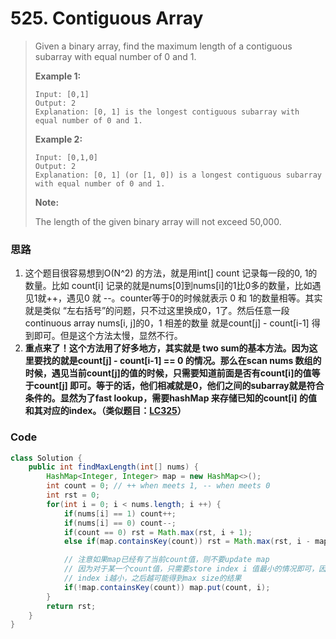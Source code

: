 # 525. Contiguous Array

> Given a binary array, find the maximum length of a contiguous subarray with equal number of 0 and 1.
>
> **Example 1:**
>
> ```
> Input: [0,1]
> Output: 2
> Explanation: [0, 1] is the longest contiguous subarray with equal number of 0 and 1.
> ```
>
> **Example 2:**
>
> ```
> Input: [0,1,0]
> Output: 2
> Explanation: [0, 1] (or [1, 0]) is a longest contiguous subarray with equal number of 0 and 1.
> ```
>
> **Note:**
>
> The length of the given binary array will not exceed 50,000.

### 思路

1. 这个题目很容易想到O\(N^2\) 的方法，就是用int\[\] count 记录每一段的0, 1的数量。比如 count\[i\] 记录的就是nums\[0\]到nums\[i\]的1比0多的数量，比如遇见1就++，遇见0 就 --。counter等于0的时候就表示 0 和 1的数量相等。其实就是类似 “左右括号”的问题，只不过这里换成0，1了。然后任意一段continuous array nums\[i, j\]的0，1 相差的数量 就是count\[j\] - count\[i-1\] 得到即可。但是这个方法太慢，显然不行。
2. **重点来了！这个方法用了好多地方，其实就是 two sum的基本方法。因为这里要找的就是count\[j\] - count\[i-1\] == 0 的情况。那么在scan nums 数组的时候，遇见当前count\[j\]的值的时候，只需要知道前面是否有count\[i\]的值等于count\[j\] 即可。等于的话，他们相减就是0，他们之间的subarray就是符合条件的。显然为了fast lookup，需要hashMap 来存储已知的count\[i\] 的值 和其对应的index。（类似题目：**[**LC325**](https://leetcode.com/problems/maximum-size-subarray-sum-equals-k/description/)**）**

### Code

```java
class Solution {
    public int findMaxLength(int[] nums) {
        HashMap<Integer, Integer> map = new HashMap<>();
        int count = 0; // ++ when meets 1, -- when meets 0
        int rst = 0;
        for(int i = 0; i < nums.length; i ++) {
            if(nums[i] == 1) count++;
            if(nums[i] == 0) count--;
            if(count == 0) rst = Math.max(rst, i + 1);
            else if(map.containsKey(count)) rst = Math.max(rst, i - map.get(count));

            // 注意如果map已经有了当前count值，则不要update map
            // 因为对于某一个count值，只需要store index i 值最小的情况即可，因为这里求max size subarray
            // index i越小，之后越可能得到max size的结果
            if(!map.containsKey(count)) map.put(count, i);
        }
        return rst;
    }
}
```



